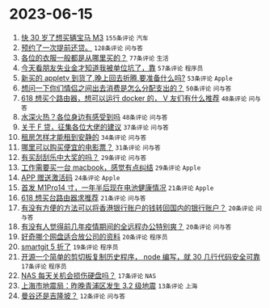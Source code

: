# 2023-06-15

1. [快 30 岁了想买辆宝马 M3](https://www.v2ex.com/t/948843) `155条评论` `汽车`
1. [预约了一次提前还贷。](https://www.v2ex.com/t/948858) `128条评论` `问与答`
1. [各位的衣服一般都是从哪里买的？](https://www.v2ex.com/t/948922) `77条评论` `生活`
1. [今天看朋友失业金才知道我被单位坑了，靠](https://www.v2ex.com/t/948935) `57条评论` `程序员`
1. [新买的 appletv 到货了,晚上回去折腾,要准备什么吗?](https://www.v2ex.com/t/948887) `53条评论` `Apple`
1. [想问一下你们情侣之间出去消费是怎么分配支出的？](https://www.v2ex.com/t/948861) `50条评论` `问与答`
1. [618 想买个路由器，想可以运行 docker 的， V 友们有什么推荐](https://www.v2ex.com/t/948852) `48条评论` `问与答`
1. [水深火热？各位身边有感受到吗](https://www.v2ex.com/t/948875) `48条评论` `问与答`
1. [关于 F 贷，征集各位大佬的建议](https://www.v2ex.com/t/948948) `37条评论` `问与答`
1. [租房怎样才能租到安静的](https://www.v2ex.com/t/948925) `34条评论` `问与答`
1. [哪里可以购买便宜的电影票？](https://www.v2ex.com/t/948918) `31条评论` `问与答`
1. [有买刮刮乐中大奖的吗？](https://www.v2ex.com/t/948949) `29条评论` `问与答`
1. [工作需要买一台 macbook，感觉有点纠结](https://www.v2ex.com/t/948848) `29条评论` `Apple`
1. [APP 赠送激活码](https://www.v2ex.com/t/948951) `24条评论` `Apple`
1. [首发 M1Pro14 寸，一年半后现在电池健康情况](https://www.v2ex.com/t/948929) `21条评论` `Apple`
1. [618 想买台路由器求推荐](https://www.v2ex.com/t/948845) `21条评论` `问与答`
1. [有没有方便的方法可以将香港银行账户的钱转回国内的银行账户？](https://www.v2ex.com/t/948939) `20条评论` `问与答`
1. [有没有人觉得前几年疫情期间的全远程办公特别爽？](https://www.v2ex.com/t/948869) `20条评论` `问与答`
1. [好奇哪个网盘适合放公司的资料](https://www.v2ex.com/t/948857) `20条评论` `程序员`
1. [smartgit 5 折了](https://www.v2ex.com/t/948890) `19条评论` `程序员`
1. [开源一个简单的剪切板复制历史程序， node 编写，就 30 几行代码安全可靠](https://www.v2ex.com/t/948916) `17条评论` `程序员`
1. [NAS 每天关机会损伤硬盘吗？](https://www.v2ex.com/t/948882) `17条评论` `NAS`
1. [上海市地震局：昨晚青浦区发生 3.2 级地震](https://www.v2ex.com/t/948844) `13条评论` `上海`
1. [曼谷还是吉隆坡？](https://www.v2ex.com/t/948941) `12条评论` `问与答`
